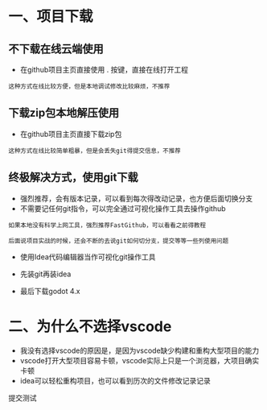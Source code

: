 # 一、项目下载

## 不下载在线云端使用

- 在github项目主页直接使用 . 按键，直接在线打开工程

```
这种方式在线比较方便，但是本地调试修改比较麻烦，不推荐
```

## 下载zip包本地解压使用

- 在github项目主页直接下载zip包

```
这种方式在线比较简单粗暴，但是会丢失git得提交信息，不推荐
```

## 终极解决方式，使用git下载

- 强烈推荐，会有版本记录，可以看到每次得改动记录，也方便后面切换分支
- 不需要记任何git指令，可以完全通过可视化操作工具去操作github

```
如果本地没有科学上网工具，强烈推荐FastGithub，可以看看之前得教程

后面说项目实战的时候，还会不断的去说git如何切分支，提交等等一些列使用问题
```

- 使用Idea代码编辑器当作可视化git操作工具

- 先装git再装idea

- 最后下载godot 4.x

# 二、为什么不选择vscode

- 我没有选择vscode的原因是，是因为vscode缺少构建和重构大型项目的能力
- vscode打开大型项目容易卡顿，vscode实际上只是一个浏览器，大项目确实卡顿
- idea可以轻松重构项目，也可以看到历次的文件修改记录记录

提交测试